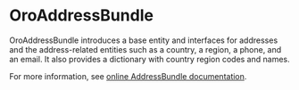 # OroAddressBundle

OroAddressBundle introduces a base entity and interfaces for addresses and the address-related entities such as a country, a region, a phone, and an email. It also provides a dictionary with country region codes and names.

For more information, see [online AddressBundle documentation](https://doc.oroinc.com/backend/bundles/platform/AddressBundle/).
